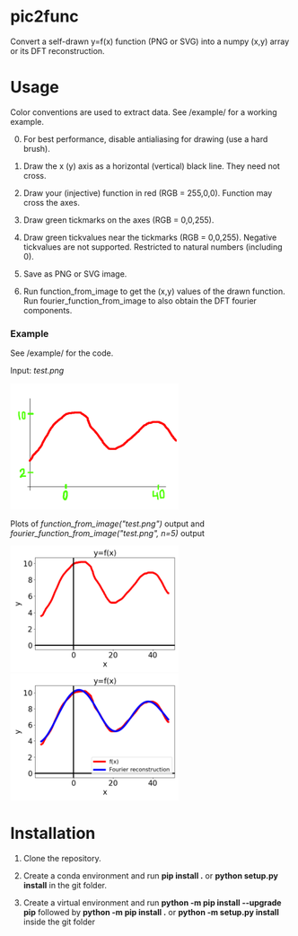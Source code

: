 # pic2func
Convert a self-drawn y=f(x) function (PNG or SVG) into a numpy (x,y) array or its DFT reconstruction.

# Usage
Color conventions are used to extract data. See /example/ for a working example.

0. For best performance, disable antialiasing for drawing (use a hard brush).

1. Draw the x (y) axis as a horizontal (vertical) black line. They need not cross.

2. Draw your (injective) function in red (RGB = 255,0,0). Function may cross the axes.

3. Draw green tickmarks on the axes (RGB = 0,0,255).

4. Draw green tickvalues near the tickmarks (RGB = 0,0,255). Negative tickvalues are not supported. Restricted to natural numbers (including 0).

5. Save as PNG or SVG image. 

6. Run function_from_image to get the (x,y) values of the drawn function. Run fourier_function_from_image to also obtain the DFT fourier components.

### Example
See /example/ for the code. 

Input: *test.png*

<img src="./example/test.png" alt="Function drawing" width="300">

Plots of *function_from_image("test.png")* output and *fourier_function_from_image("test.png", n=5)* output

<img src="./example/test-output.png" alt="Function output" width="300">
<img src="./example/test-output2.png" alt="Fourier function output" width="300">

# Installation
1. Clone the repository.

2. Create a conda environment and run **pip install .** or **python setup.py install** in the git folder.

2. Create a virtual environment and run **python -m pip install --upgrade pip** followed by **python -m pip install .** or **python -m setup.py install** inside the git folder